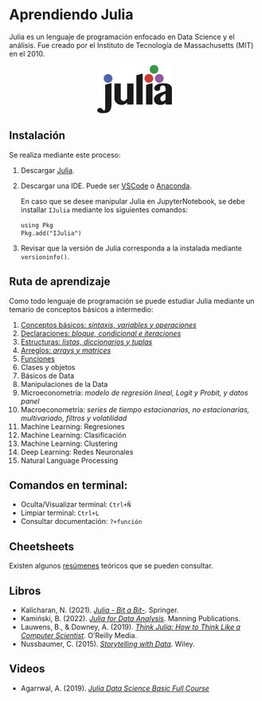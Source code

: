 # Aprendiendo Julia
Julia es un lenguaje de programación enfocado en Data Science y el análisis.
Fue creado por el Instituto de Tecnología de Massachusetts (MIT) en el 2010.

<p align="center">
  <img src="figures/julia_logo.png" width="150">
</p>

## Instalación
Se realiza mediante este proceso:
1. Descargar [Julia](https://julialang.org/).
2. Descargar una IDE. Puede ser [VSCode](https://code.visualstudio.com/) o [Anaconda](https://www.anaconda.com/products/distribution).

   En caso que se desee manipular Julia en JupyterNotebook, se debe installar `IJulia` mediante los siguientes comandos:
   ```
   using Pkg
   Pkg.add("IJulia")
   ```
4. Revisar que la versión de Julia corresponda a la instalada mediante `versioninfo()`.

## Ruta de aprendizaje
Como todo lenguaje de programación se puede estudiar Julia mediante un temario de conceptos básicos a intermedio:
1. [Conceptos básicos: _sintaxis, variables y operaciones_](https://github.com/mauricioalvaradoo/julia/blob/main/01%20Basicos.jl)
2. [Declaraciones: _bloque, condicional e iteraciones_](https://github.com/mauricioalvaradoo/julia/blob/main/02%20Declaraciones.jl)
3. [Estructuras: _listas, diccionarios y tuplas_](https://github.com/mauricioalvaradoo/julia/blob/main/03%20Estructuras.jl)
4. [Arreglos: _arrays y matrices_](https://github.com/mauricioalvaradoo/julia/blob/main/04%20Arreglos.jl)
5. [Funciones](https://github.com/mauricioalvaradoo/julia/blob/main/05%20Funciones.jl)
6. Clases y objetos
7. Básicos de Data
8. Manipulaciones de la Data
9. Microeconometría: _modelo de regresión lineal, Logit y Probit, y datos panel_ 
10. Macroeconometría: _series de tiempo estacionarias, no estacionarias, multivariado, filtros y volatilidad_
11. Machine Learning: Regresiones
12. Machine Learning: Clasificación
13. Machine Learning: Clustering
14. Deep Learning: Redes Neuronales
15. Natural Language Processing

## Comandos en terminal:
* Oculta/Visualizar terminal: `Ctrl+Ñ`
* Limpiar terminal: `Ctrl+L`
* Consultar documentación: `?+función`

## Cheetsheets
Existen algunos [resúmenes](https://github.com/mauricioalvaradoo/julia/tree/main/cheetsheets) teóricos que se pueden consultar.

## Libros 
* Kalicharan, N. (2021). [_Julia - Bit a Bit-_](https://link.springer.com/book/10.1007/978-3-030-73936-2). Springer.
* Kamiński, B. (2022). [_Julia for Data Analysis_](https://www.manning.com/books/julia-for-data-analysis). Manning Publications.
* Lauwens, B., & Downey, A. (2019). [_Think Julia: How to Think Like a Computer Scientist_](https://www.oreilly.com/library/view/think-julia/9781492045021/). O'Reilly Media.
* Nussbaumer, C. (2015). [_Storytelling with Data_](https://www.wiley.com/en-us/Storytelling+with+Data%3A+A+Data+Visualization+Guide+for+Business+Professionals-p-9781119002253). Wiley.

## Videos
* Agarrwal, A. (2019). [_Julia Data Science Basic Full Course_](https://www.youtube.com/watch?v=lwj-1mclq0U)
